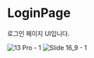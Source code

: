 # LoginPage
로그인 페이지 UI입니다.

![13 Pro - 1](https://github.com/JunWooHeo00/LoginPage/assets/129636767/acac7c38-1823-4034-920b-89503b61740b)
![Slide 16_9 - 1](https://github.com/JunWooHeo00/LoginPage/assets/129636767/ab850812-d876-4aea-9b95-b2f5f7849a2f)
